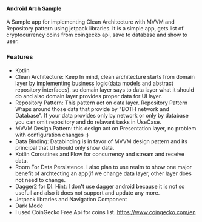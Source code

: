 #### Android Arch Sample
A Sample app for implementing Clean Architecture with MVVM and Repository pattern using jetpack libraries.
It is a simple app, gets list of cryptocurrency coins from coingecko api, save to database and show to user.

### Features
* Kotlin
* Clean Architecture: Keep In mind, clean architecture starts from domain layer by implementing business logic(data models and abstract repository interfaces). so domain layer says to data layer what it should do and also domain layer provides proper data for UI layer.
* Repository Pattern: This pattern act on data layer. Repository Pattern Wraps around those data that provide by "BOTH network and Database". If your data provides only by network or only by database you can omit repository and do relavant tasks in UseCase.
* MVVM Design Pattern: this design act on Presentation layer, no problem with configuration changes :)
* Data Binding: Databinding is in favor of MVVM design pattern and its principal that UI should only show data.
* Kotlin Coroutines and Flow for concurrency and stream and receive data.
* Room For Data Persistence. I also plan to use realm to show one major benefit of archtecting an app(if we change data layer, other layer does not need to change. 
* Dagger2 for DI. Hint: I don't use dagger android because it is not so usefull and also it does not support and update any more. 
* Jetpack libraries and Navigation Component
* Dark Mode
* I used CoinGecko Free Api for coins list. https://www.coingecko.com/en
